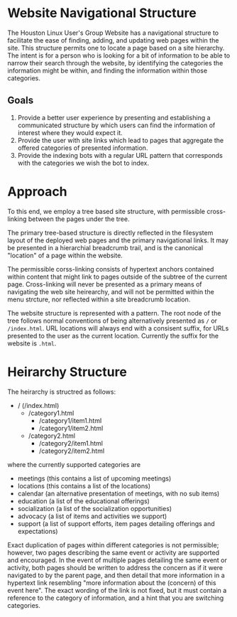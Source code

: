 # Website Navigational Structure

The Houston Linux User's Group Website has a navigational structure to facilitate the ease
of finding, adding, and updating web pages within the site.  This structure permits one to
locate a page based on a site hierarchy.  The intent is for a person who is looking for a
bit of information to be able to narrow their search through the website, by identifying
the categories the information might be within, and finding the information within those
categories.

## Goals

1. Provide a better user experience by presenting and establishing a communicated structure
   by which users can find the information of interest where they would expect it.
2. Provide the user with site links which lead to pages that aggregate the offered
   categories of presented information.
3. Provide the indexing bots with a regular URL pattern that corresponds with the categories
   we wish the bot to index.

# Approach

To this end, we employ a tree based site structure, with permissible cross-linking between
the pages under the tree.  

The primary tree-based structure is directly reflected in the
filesystem layout of the deployed web pages and the primary navigational links.  It may be
presented in a hierarchial breadcrumb trail, and is the canonical "location" of a page within
the website.

The permissible corss-linking consists of hypertext anchors contained within content that
might link to pages outside of the subtree of the current page.  Cross-linking will never be
presented as a primary means of navigating the web site heirearchy, and will not be permitted
within the menu strcture, nor reflected within a site breadcrumb location.

The website structure is represented with a pattern.  The root node of the tree follows
normal conventions of being alternatively presented as `/` or `/index.html`.  URL locations
will always end with a consisent suffix, for URLs presented to the user as the current
location.  Currently the suffix for the website is `.html`.

# Heirarchy Structure

The heirarchy is structred as follows:

* / (/index.html)
  * /category1.html
    * /category1/item1.html
    * /category1/item2.html
  * /category2.html
    * /category2/item1.html
    * /category2/item2.html

where the currently supported categories are

* meetings (this contains a list of upcoming meetings)
* locations (this contains a list of the locations)
* calendar (an alternative presentation of meetings, with no sub items)
* education (a list of the educational offerings)
* socialization (a list of the socialization opportunities)
* advocacy (a list of items and activities we support)
* support (a list of support efforts, item pages detailing offerings and expectations)

Exact duplication of pages within different categories is not permissible; however, two
pages describing the same event or activity are supported and encouraged.  In the event of
multiple pages detailing the same event or activity, both pages should be written to address
the concern as if it were navigated to by the parent page, and then detail that more
information in a hypertext link resembling "more information about the (concern) of this
event here".  The exact wording of the link is not fixed, but it must contain a reference
to the category of information, and a hint that you are switching categories.

